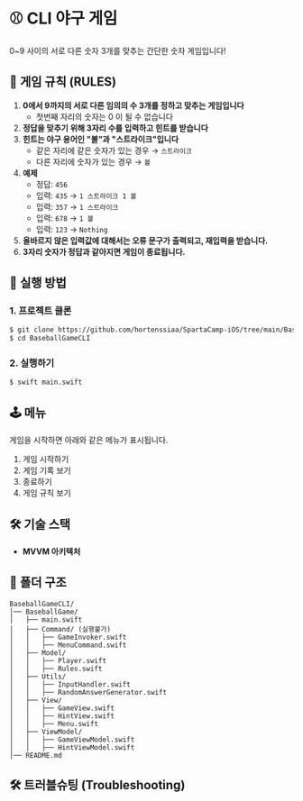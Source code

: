# ⚾ CLI 야구 게임

0~9 사이의 서로 다른 숫자 3개를 맞추는 간단한 숫자 게임입니다!

## 📌 게임 규칙 (RULES)

1. **0에서 9까지의 서로 다른 임의의 수 3개를 정하고 맞추는 게임입니다**
	- 첫번째 자리의 숫자는 0 이 될 수 없습니다
2. **정답을 맞추기 위해 3자리 수를 입력하고 힌트를 받습니다**
3. **힌트는 야구 용어인 "볼"과 "스트라이크"입니다**
   - 같은 자리에 같은 숫자가 있는 경우 → `스트라이크`
   - 다른 자리에 숫자가 있는 경우 → `볼`
4. **예제**
   - 정답: `456`
   - 입력: `435` → `1 스트라이크 1 볼`
   - 입력: `357` → `1 스트라이크`
   - 입력: `678` → `1 볼`
   - 입력: `123` → `Nothing`
5. **올바르지 않은 입력값에 대해서는 오류 문구가 출력되고, 재입력을 받습니다.**
6. **3자리 숫자가 정답과 같아지면 게임이 종료됩니다.**

## 🚀 실행 방법

### 1. 프로젝트 클론
```sh
$ git clone https://github.com/hortenssiaa/SpartaCamp-iOS/tree/main/BaseBallGame_CLI
$ cd BaseballGameCLI
```

### 2. 실행하기
```sh
$ swift main.swift
```

## 🕹️ 메뉴
게임을 시작하면 아래와 같은 메뉴가 표시됩니다.

1. 게임 시작하기
2. 게임 기록 보기
3. 종료하기
4. 게임 규칙 보기



## 🛠 기술 스택
- **MVVM 아키텍처** 

## 📂 폴더 구조
```
BaseballGameCLI/
│── BaseballGame/
│   ├── main.swift
│   ├── Command/ (실행불가)
│   │   ├── GameInvoker.swift
│   │   ├── MenuCommand.swift
│   ├── Model/
│   │   ├── Player.swift
│   │   ├── Rules.swift
│   ├── Utils/
│   │   ├── InputHandler.swift
│   │   ├── RandomAnswerGenerator.swift
│   ├── View/
│   │   ├── GameView.swift
│   │   ├── HintView.swift
│   │   ├── Menu.swift
│   ├── ViewModel/
│   │   ├── GameViewModel.swift
│   │   ├── HintViewModel.swift
│── README.md
```


## 🛠 트러블슈팅 (Troubleshooting)
